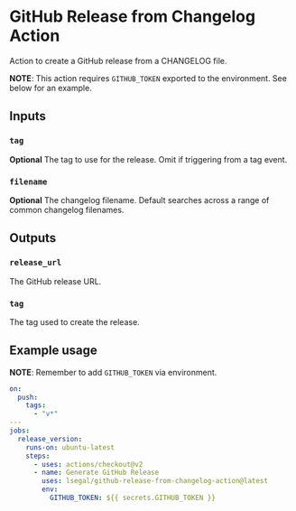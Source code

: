 # GitHub Release from Changelog Action

Action to create a GitHub release from a CHANGELOG file.

**NOTE**: This action requires `GITHUB_TOKEN` exported to the environment. See
below for an example.

## Inputs

### `tag`

**Optional** The tag to use for the release. Omit if triggering from a tag event.

### `filename`

**Optional** The changelog filename. Default searches across a range of
common changelog filenames.

## Outputs

### `release_url`

The GitHub release URL.

### `tag`

The tag used to create the release.

## Example usage

**NOTE**: Remember to add `GITHUB_TOKEN` via environment.

```yaml
on:
  push:
    tags:
      - "v*"
---
jobs:
  release_version:
    runs-on: ubuntu-latest
    steps:
      - uses: actions/checkout@v2
      - name: Generate GitHub Release
        uses: lsegal/github-release-from-changelog-action@latest
        env:
          GITHUB_TOKEN: ${{ secrets.GITHUB_TOKEN }}
```
